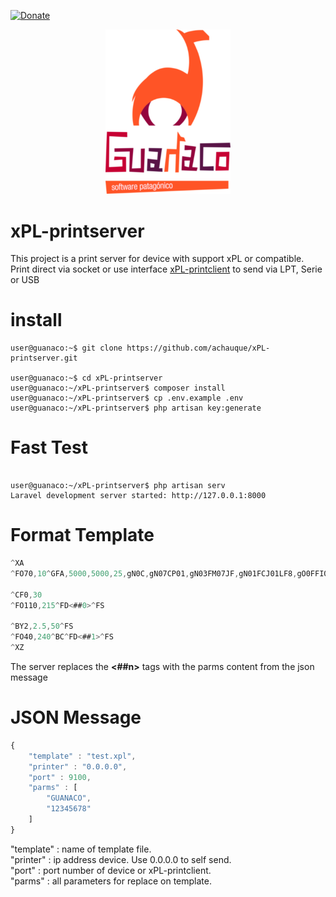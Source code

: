[![Donate](https://img.shields.io/badge/Donate-PayPal-green.svg)](https://www.paypal.com/cgi-bin/webscr?cmd=_s-xclick&hosted_button_id=PQVMD5AQAPM48&source=url)

<p align="center"><img src="https://raw.githubusercontent.com/achauque/xPL-printserver/master/public/imgs/logo.png" width="200"></p>

# xPL-printserver

This project is a print server for device with support xPL or compatible.\
Print direct via socket or use interface [xPL-printclient](https://github.com/achauque/xPL-client) to send via LPT, Serie or USB

# install

```console
user@guanaco:~$ git clone https://github.com/achauque/xPL-printserver.git

user@guanaco:~$ cd xPL-printserver
user@guanaco:~/xPL-printserver$ composer install
user@guanaco:~/xPL-printserver$ cp .env.example .env
user@guanaco:~/xPL-printserver$ php artisan key:generate
```


# Fast Test

```console

user@guanaco:~/xPL-printserver$ php artisan serv
Laravel development server started: http://127.0.0.1:8000

```

# Format Template

```js
^XA
^FO70,10^GFA,5000,5000,25,gN0C,gN07CP01,gN03FM07JF,gN01FCJ01LF8,gO0FFI03MFC,gO07F801NFE,gO03FC0PF,gO03FF3PF8,gO01SFC,gP0SFE,gP07SF,gP07SF8,gP03SFC,gP01SFE,gQ0TF,:gQ07SF,:gQ03SF,gQ01SF,:gR0SF,gR0QFC,gR07NF,gR07LFC,gR03KF8,gR03JFC,gR01JF,:gR01JF8,gS0JF8,gS0JFC,gS07IFC,gS07IFE,:gS03JF,::gS03JF8,gS01JF8,gS01JFC,:gT0JFE,::gT0KF,:gT07JF8,::gT07JFC,::gT03JFE,:::gT03KF,::gT03KF8,:::gT03KFC,:::gT03KFE,::::gT03LF,::::gT03LF8,gH01FP03LF8,g01KF8M03LF8,Y01MFCL07LF8,Y0OFCK07LF8,X03PF8J07LF8,W01QFEJ07LF8,W07RF8I07LFC,W0TFI07LFC,V03TF800MFC,V07TFE00MFC,U01VF80MFC,U03VFC0MFC,U0XF0MFC,T01XFDMFC,T03gLFC,T0gMFC,S01gMFE,S03gMFE,S07gMFE,S0gNFE,R01gNFE,R03gNFE,R07gNFE,R0gOFE,Q01gOFE,Q03gOFE,Q07gOFE,Q0gPFE,P01gPFE,P03gPFE,P07gPFE,P0gQFE,O01gQFE,O03gQFE,O07gQFE,O0gRFE,N01gRFE,N03gRFE,:N07gRFE,N0gSFE,M01gSFE,:M03gSFC,M07gSFC,:M0gTFC,L01gTFC,:L03gTFC,:L07gTFC,:L0gUF8,:K01gUF8,::K03gUF8,:K03gUF,K07BgTF,:K077gTF,K077RFJ01WF,K0E7PFEM0UFE,K0E7PFN01TFE,K0CPFCO07SFE,K0COFEQ0SFE,K08OF8Q07RFE,K08OFR01RFC,K01NFES07QFC,K01NFCS03QFC,K01NFCT0QFC,K01NF8T07PF8,K01NF8T03PF8,K03NFV0PF8,:K03NFV07OF,K03MFEV07OF,:K03MFEV03NFE,K07MFCV03NFE,:K07MFCV03NFC,K07MFCV01NFC,:K07MFCV01NF8,::K07MFCV01NF,::K07MFCV01MFE,::K07MFCV03MFC,K07IFBIFCV03MFC,K07IF9IFCV03MF8,K07IF1IFCV03MF8,K07IF0IFEV07FFDJF8,K07IF07FFEV07FFDJF,K07FFE07FFEV0IF9JF,K07FFE03IFV0IF8IFE,K07FFE01IFU01IF0IFE,K07FFE01IFU01IF0IFC,K07FFE00IF8T03FFE0IFC,K07FFC007FF8T03FFC0IF8,K07FFC007FFCT07FFC07FF8,K07FFC003FFCT0IF807FF,K07FFC001FFES01IF007FF,K07FFC001IFS01IF007FE,K07FFCI0IFS03FFE007FE,K07FFCI07FF8R07FFC007FC,K03FFCI03FFCR0IF8007FC,K03FFCI03FFEQ01IFI07F8,K03FFCI01FFEQ03FFEI07F8,K03FFCJ0IFQ07FFCI07F,K03FFCJ07FF8P0IF8I07F,K03FFCJ03FFCO03IFJ07E,K01FFCJ03IFO07FFEJ07C,^FS

^CF0,30
^FO110,215^FD<##0>^FS

^BY2,2.5,50^FS
^FO40,240^BC^FD<##1>^FS
^XZ
```
The server replaces the <strong><##n></strong> tags with the parms content from the json message


# JSON Message

```js
{
    "template" : "test.xpl",
    "printer" : "0.0.0.0",
    "port" : 9100,
    "parms" : [
        "GUANACO",
        "12345678"
    ]
}
```
"template" : name of template file.\
"printer" : ip address device. Use 0.0.0.0 to self send.\
"port" : port number of device or xPL-printclient.\
"parms" : all parameters for replace on template.